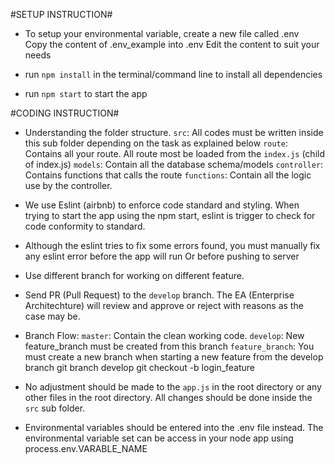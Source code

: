 #SETUP INSTRUCTION#

- To setup your environmental variable, create a new file called .env  
  Copy the content of .env_example into .env 
  Edit the content to suit your needs

- run `npm install` in the terminal/command line to install all dependencies

- run `npm start` to start the app


#CODING INSTRUCTION#

- Understanding the folder structure.
  `src`: All codes must be written inside this sub folder depending on the task as explained below
  `route`: Contains all your route. All route most be loaded from the `index.js` (child of index.js)
  `models`: Contain all the database schema/models
  `controller`: Contains functions that calls the route
  `functions`: Contain all the logic use by the controller.  

- We use Eslint (airbnb) to enforce code standard and styling.
  When trying to start the app using the npm start, eslint is trigger to check for code conformity to standard.

- Although the eslint tries to fix some errors found, you must manually fix any eslint error before the app will run 
  Or before pushing to server

- Use different branch for working on different feature.

- Send PR (Pull Request) to the `develop` branch. 
  The EA (Enterprise Architechture) will review and approve or reject with reasons as the case may be.

- Branch Flow:
  `master`: Contain the clean working code.
  `develop`: New feature_branch must be created from this branch
  `feature_branch`: You must create a new branch when starting a new feature from the develop branch 
                    git branch develop
                    git checkout -b login_feature

- No adjustment should be made to the `app.js` in the root directory or any other files in the root directory. 
  All changes should be done inside the `src` sub folder.

- Environmental variables should be entered into the .env file instead. 
  The environmental variable set can be access in your node app using process.env.VARABLE_NAME
  
     